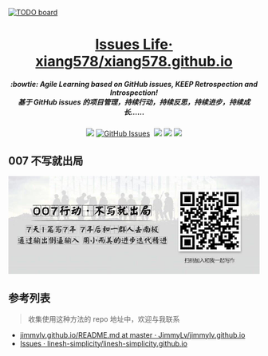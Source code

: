 [![TODO board](https://imdone.io/api/1.0/projects/5bac17629d45e3257f534fe1/badge)](https://imdone.io/app#/board/xiang578/xiang578.github.io)

<h1 align="center">
<a href="https://github.com/xiang578/xiang578.github.io/issues">Issues Life· xiang578/xiang578.github.io</a>
<h5 align="center", style="color, #666">
:bowtie: Agile Learning based on GitHub issues, <strong>KEEP</strong> Retrospection and Introspection! 
<br>
基于 GitHub issues 的项目管理，持续行动，持续反思，持续进步，持续成长……
</h5>
</h1>

<p align="center">
<a href="https://travis-ci.com/xiang578/blog"><img src="https://travis-ci.com/xiang578/blog.svg?branch=master" /></a>
<a href="https://github.com/xiang578/xiang578.github.io/issues#boards?notFullScreen=false&amp;repos=50039903&amp;showClosed=false" target="_blank" rel="external"><img src="https://img.shields.io/github/issues/xiang578/xiang578.github.io.svg?maxAge=2592000" alt="GitHub Issues"></a>
<a href="https://github.com/xiang578/xiang578.github.io/issues?q=is%3Aissue+is%3Aclosed" target="_blank" rel="external"><img src="https://img.shields.io/github/issues-closed-raw/xiang578/xiang578.github.io.svg?maxAge=2592000" alt=""></a>
<a href="https://app.fossa.io/projects/git%2Bhttps%3A%2F%2Fgithub.com%2FJimmyLv%2Fjimmylv.github.io?ref=badge_shield" alt="FOSSA Status"><img src="https://app.fossa.io/api/projects/git%2Bhttps%3A%2F%2Fgithub.com%2FJimmyLv%2Fjimmylv.github.io.svg?type=shield"/></a>
<img src="https://img.shields.io/badge/license-MIT-brightgreen.svg" />
<a href="https://waffle.io/xiang578/xiang578.github.io/metrics/throughput" alt="Throughput Graph"><img src="https://graphs.waffle.io/xiang578/xiang578.github.io/throughput.svg"/></a>
</p>

## 007 不写就出局
![007](./file/007.JPG)

## 参考列表

> 收集使用这种方法的 repo 地址中，欢迎与我联系

- [jimmylv.github.io/README.md at master · JimmyLv/jimmylv.github.io](https://github.com/JimmyLv/jimmylv.github.io/blob/master/README.md)
- [Issues · linesh-simplicity/linesh-simplicity.github.io](https://github.com/linesh-simplicity/linesh-simplicity.github.io/issues)


